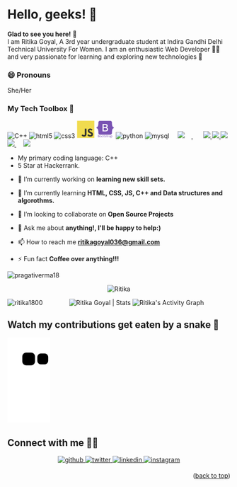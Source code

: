 # Hello, geeks! 👋
**Glad to see you here!** :star_struck: <br> 
I am Ritika Goyal, A 3rd year undergraduate student at Indira Gandhi Delhi Technical University For Women. I am an enthusiastic Web Developer 👩‍💻 and very passionate for learning and exploring new technologies :rocket: <br>

### 😄 Pronouns
She/Her
  
### My Tech Toolbox 🧰 

<p align="left">
<img src="https://i.pinimg.com/originals/99/f8/87/99f887833c475448723d3c9ac16c179b.png" alt="C++" width="40" height="40"/> 
<img src="https://upload.wikimedia.org/wikipedia/commons/thumb/6/61/HTML5_logo_and_wordmark.svg/512px-HTML5_logo_and_wordmark.svg.png" alt="html5" height="40"/> 
<img src="https://upload.wikimedia.org/wikipedia/commons/thumb/d/d5/CSS3_logo_and_wordmark.svg/1200px-CSS3_logo_and_wordmark.svg.png" alt="css3" height="40"/> 
<img src="https://raw.githubusercontent.com/devicons/devicon/master/icons/javascript/javascript-original.svg" alt="javascript" height="40"/>
<img src="https://raw.githubusercontent.com/devicons/devicon/master/icons/bootstrap/bootstrap-plain-wordmark.svg" alt="bootstrap" width="40" height="40"/>
<img src="https://cdn3.iconfinder.com/data/icons/logos-and-brands-adobe/512/267_Python-512.png" alt="python" width="40" height="40"/>
<img src="https://i.pinimg.com/originals/50/f1/58/50f1582a95bdac10f1c3fa295c8b947b.png" alt="mysql" width="40" height="40"/>
  <a style="padding-right: 15px; padding-left: 15px;" href="https://nodejs.org" target="_blank"> <img  style="padding-right: 15px; max-width:48px; height: 48px;" src="https://nodejs.org/static/images/logo.svg"/> </a> &nbsp;
    <a href="https://reactjs.org/" target="_blank"> <img src="https://img.icons8.com/color/48/000000/react-native.png"/> </a>
    <a href="https://getbootstrap.com" target="_blank"> <img src="https://img.icons8.com/color/48/000000/bootstrap.png"/> </a> 
    <a href="https://www.python.org" target="_blank"> <img src="https://img.icons8.com/color/48/000000/python.png"/> </a> 
    <a style="padding-right:8px;" href="https://www.mysql.com/" target="_blank"> <img src="https://img.icons8.com/fluent/50/000000/mysql-logo.png"/> </a> 
    &nbsp;
    <a style="padding-right:8px;" href="https://www.php.net/" target="_blank"> <img src="https://img.icons8.com/dusk/64/000000/php-logo.png"/> </a>  
    
</p>

* My primary coding language: C++
* 5 Star at Hackerrank.

- 🔭 I’m currently working on **learning new skill sets.**

- 🌱 I’m currently learning **HTML, CSS, JS, C++ and Data structures and algorothms.**

- 👯 I’m looking to collaborate on **Open Source Projects**

- 💬 Ask me about **anything!, I'll be happy to help:)**

- 📫 How to reach me **ritikagoyal036@gmail.com**

- ⚡ Fun fact **Coffee over anything!!!**
  
<p align="left"> <img src="https://komarev.com/ghpvc/?username=Ritika1800" alt="pragativerma18" /> </p>
<p align="center">
        <img title="🔥 Get streak stats for your profile at git.io/streak-stats" alt=Ritika Goyal's streak" src="https://github-readme-streak-stats.herokuapp.com/?user=Ritika1800&theme=black-ice&hide_border=true&stroke=0000&background=060A0CD0"/>
</p>
  

<p><img align="left" padding-bottom: 10px src="https://github-readme-stats.vercel.app/api/top-langs?username=ritika1800&show_icons=true&theme=gotham" alt="ritika1800" /></p>

<p align="center"> <img src="https://github-readme-stats.vercel.app/api?username=Ritika1800&show_icons=true&theme=gotham" alt="Ritika Goyal | Stats" />
<img alt="Ritika's Activity Graph" src="https://activity-graph.herokuapp.com/graph?username=Ritika1800&bg_color=0D1117&color=5BCDEC&line=5BCDEC&point=FFFFFF&hide_border=true" />


## Watch my contributions get eaten by a snake 🐍
<!-- ![snake gif](https://github.com/AartiKushwaha/AartiKushwaha/blob/output/github-contribution-grid-snake.gif)</div> -->
![snake gif](https://github.com/AartiKushwaha/AartiKushwaha/blob/output/github-contribution-grid-snake.svg)

## Connect with me 👩‍💻  
<div align="center">
<a href="https://github.com/Ritika1800" target="_blank">
<img src=https://img.shields.io/badge/github-%2324292e.svg?&style=for-the-badge&logo=github&logoColor=white alt=github style="margin-bottom: 5px;" />
</a>
<a href="https://twitter.com/Ritika_002" target="_blank">
<img src=https://img.shields.io/badge/twitter-%2300acee.svg?&style=for-the-badge&logo=twitter&logoColor=white alt=twitter style="margin-bottom: 5px;" />
</a>

<a href=" https://www.linkedin.com/in/ritika-goyal-b51b00203/" target="_blank">
<img src=https://img.shields.io/badge/linkedin-%231E77B5.svg?&style=for-the-badge&logo=linkedin&logoColor=white alt=linkedin style="margin-bottom: 5px;" />
</a>

<a href="https://instagram.com/https://www.instagram.com/_rittikaa_/" target="_blank">
<img src=https://img.shields.io/badge/instagram-%23000000.svg?&style=for-the-badge&logo=instagram&logoColor=white alt=instagram style="margin-bottom: 5px;" />
</a>
<p align="right">(<a href="https://github.com/Ritika1800">back to top</a>)</p>


